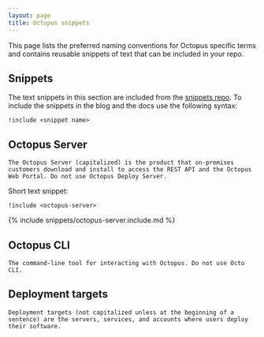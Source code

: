 ```yaml
---
layout: page
title: Octopus snippets
---
```


This page lists the preferred naming conventions for Octopus specific terms and contains reusable snippets of text that can be included in your repo.

## Snippets

The text snippets in this section are included from the [snippets repo](https://github.com/OctopusDeploy/snippets). To include the snippets in the blog and the docs use the following syntax:

```
!include <snippet name>
```

## Octopus Server 
    
    The Octopus Server (capitalized) is the product that on-premises customers download and install to access the REST API and the Octopus Web Portal. Do not use Octopus Deploy Server.

Short text snippet:

`!include <octopus-server>`

{% include snippets/octopus-server.include.md %}
    
## Octopus CLI

    The command-line tool for interacting with Octopus. Do not use Octo CLI.

## Deployment targets 

    Deployment targets (not capitalized unless at the beginning of a sentence) are the servers, services, and accounts where users deploy their software.

